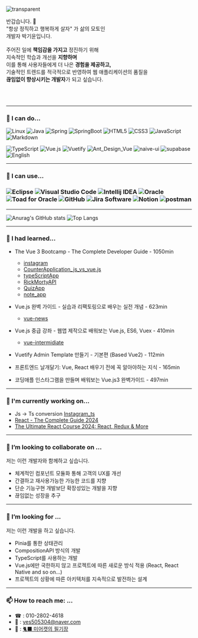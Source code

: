 ![transparent](https://capsule-render.vercel.app/api?type=transparent&fontColor=FF9B9B&text=Kaleb%27s%20GitHub%20&height=150&fontSize=70&desc=Welcome!&descAlignY=75&descAlign=80)

<p>
  반갑습니다. 👏 <br>
  "항상 정직하고 행복하게 살자" 가 삶의 모토인 <br> 개발자 박기윤입니다. <br><br>
  주어진 일에 <strong>책임감을 가지고</strong> 정진하기 위해 <br>
  지속적인 학습과 개선을 <strong>지향하며</strong> <br>
  이를 통해 사용자들에게 더 나은 <strong>경험을 제공하고, </strong> <br>기술적인 트렌드를 적극적으로 반영하여 웹 애플리케이션의 품질을 <br> <strong>끊임없이 향상시키는 개발자</strong>가 되고 싶습니다.
</p>
<br>
<br>

---

### 🙆 I can do...
![Linux](https://img.shields.io/badge/linux-FCC624?&style=flex&logo=linux&logoColor=white) ![Java](https://img.shields.io/badge/Java-FF5733) ![Spring](https://img.shields.io/badge/Spring-6DB33F?&style=flex&logo=spring&logoColor=white) ![SpringBoot](https://img.shields.io/badge/Springboot-6DB33F?&style=flex&logo=springboot&logoColor=white) ![HTML5](https://img.shields.io/badge/HTML5-E34F26?&style=flex&logo=html5&logoColor=white) ![CSS3](https://img.shields.io/badge/CSS3-1572B6?&style=flex&logo=css3&logoColor=white) ![JavaScript](https://img.shields.io/badge/JavaScript-F7DF1E?&style=flex&logo=javascript&logoColor=white") ![Markdown](https://img.shields.io/badge/markdown-000000?&style=flex&logo=markdown&logoColor=white)

![TypeScript](https://img.shields.io/badge/TypeScript-3178C6?&style=flex&logo=typescript&logoColor=white) ![Vue.js](https://img.shields.io/badge/Vue.js-4FC08D?&style=flex&logo=vue.js&logoColor=white) ![Vuetify](https://img.shields.io/badge/Vuetify-1867C0?&style=flex&logo=vuetify&logoColor=white) ![Ant_Design_Vue](https://img.shields.io/badge/Ant_Design_Due-%230170FE) ![naive-ui](https://img.shields.io/badge/naiveui-%235FBC21) ![supabase](https://img.shields.io/badge/supabase-3FCF8E?&style=flex&logo=supabase&logoColor=white") ![English](https://img.shields.io/badge/English-blue?&style=flex)

---
### 🤹 I can use...
### ![Eclipse](https://img.shields.io/badge/eclipse-2C2255?&style=flex&logo=eclipse&logoColor=white) ![Visual Studio Code](https://img.shields.io/badge/Visual%20Studio%20Code-007ACC?&style=flex&logo=visualstudiocode&logoColor=white) ![Intellij IDEA](https://img.shields.io/badge/intellijIDEA-000000?&style=flex&logo=intellijidea&logoColor=white) ![Oracle](https://img.shields.io/badge/oracle-F80000?&style=flex&logo=oracle&logoColor=white) ![Toad for Oracle](https://img.shields.io/badge/Toad%20for%20Oracle-82B816) ![GitHub](https://img.shields.io/badge/gitHub-181717?&style=flex&logo=github&logoColor=white) ![Jira Software](https://img.shields.io/badge/JiraSoftware-0052CC?&style=flex&logo=jirasoftware&logoColor=white) ![Notion](https://img.shields.io/badge/notion-000000?&style=flex&logo=notion&logoColor=white) ![postman](https://img.shields.io/badge/postman-FF6C37?&style=flex&logo=postman&logoColor=white)

---
![Anurag's GitHub stats](https://github-readme-stats.vercel.app/api?username=kaleb96&show_icons=true&theme=tokyonight)  ![Top Langs](https://github-readme-stats.vercel.app/api/top-langs/?username=kaleb96&layout=compact&theme=tokyonight)

---
### 🌱 I had learned... 

- The Vue 3 Bootcamp - The Complete Developer Guide - 1050min
  - [instagram](https://github.com/kaleb96/instagram)
  - [CounterApplication_js_vs_vue.js](https://github.com/kaleb96/CounterApplication_js_vs_vue.js)
  - [typeScriptApp](https://github.com/kaleb96/typeScriptApp)
  - [RickMortyAPI](https://github.com/kaleb96/RickMortyAPI)
  - [QuizApp](https://github.com/kaleb96/QuizApp)
  - [note_app](https://github.com/kaleb96/note_app)

- Vue.js 완벽 가이드 - 실습과 리팩토링으로 배우는 실전 개념 - 623min
  - [vue-news](https://github.com/kaleb96/Vue-news)
 
- Vue.js 중급 강좌 - 웹앱 제작으로 배워보는 Vue.js, ES6, Vuex - 410min
  - [vue-intermidiate](https://github.com/kaleb96/Vue-Intermediate)
- Vuetify Admin Template 만들기 - 기본편 (Based Vue2) - 112min
- 프론트엔드 날개달기: Vue, React 배우기 전에 꼭 알아야하는 지식 - 165min
- 코딩애플 인스타그램을 만들며 배워보는 Vue.js3 완벽가이드 - 497min
  
---
### 🚧 I'm currently working on...
 - Js -> Ts conversion [Instagram_ts](https://github.com/kaleb96/instagram_ts)  
 - [React - The Complete Guide 2024](https://www.udemy.com/course/react-the-complete-guide-incl-redux)
 - [The Ultimate React Course 2024: React, Redux & More](https://www.udemy.com/course/the-ultimate-react-course)
---
### 👯 I’m looking to collaborate on ...
저는 이런 개발자와 함께하고 싶습니다.
- 체계적인 컴포넌트 모듈화 통해 고객의 UX를 개선
- 간결하고 재사용가능한 가능한 코드를 지향
- 단순 기능구현 개발보단 확장성있는 개발을 지향
- 끊임없는 성장을 추구
---
### 🤔 I’m looking for ...
저는 이런 개발을 하고 싶습니다.
- Pinia를 통한 상태관리
- CompositionAPI 방식의 개발
- TypeScript를 사용하는 개발
- Vue.js에만 국한하지 않고 프로젝트에 따른 새로운 방식 적용 (React, React Native and so on...)
- 프로젝트의 상황에 따른 아키텍처를 지속적으로 발전하는 설계
  
---
###  📫 How to reach me: ...
- ☎ : 010-2802-4618
- 📧 : yes505304@naver.com
- 📄 : [🐈‍⬛ 미어캣의 필기장](https://meerkat127.tistory.com)
<!--
**kaleb96/kaleb96** is a ✨ _special_ ✨ repository because its `README.md` (this file) appears on your GitHub profile.

Here are some ideas to get you started:


-  I’m currently learning ...
- 
- 
- 💬 Ask me about ...

- 😄 Pronouns: ...
- ⚡ Fun fact: ...
-->
